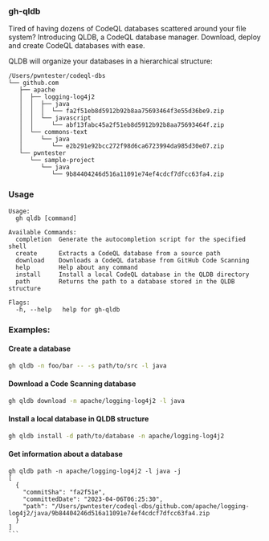 
### gh-qldb

Tired of having dozens of CodeQL databases scattered around your file system? Introducing QLDB, a CodeQL database manager. Download, deploy and create CodeQL databases with ease.

QLDB will organize your databases in a hierarchical structure:

```
/Users/pwntester/codeql-dbs
└── github.com
   ├── apache
   │  ├── logging-log4j2
   │  │  ├── java
   │  │  │  └── fa2f51eb8d5912b92b8aa75693464f3e55d36be9.zip
   │  │  └── javascript
   │  │     └── abf13fabc45a2f51eb8d5912b92b8aa75693464f.zip
   │  └── commons-text
   │     └── java
   │        └── e2b291e92bcc272f98d6ca6723994da985d30e07.zip
   └── pwntester
      └── sample-project
         └── java
            └── 9b84404246d516a11091e74ef4cdcf7dfcc63fa4.zip
```

### Usage

```
Usage:
  gh qldb [command]

Available Commands:
  completion  Generate the autocompletion script for the specified shell
  create      Extracts a CodeQL database from a source path
  download    Downloads a CodeQL database from GitHub Code Scanning
  help        Help about any command
  install     Install a local CodeQL database in the QLDB directory
  path        Returns the path to a database stored in the QLDB structure

Flags:
  -h, --help   help for gh-qldb
```

### Examples:

#### Create a database

```bash
gh qldb -n foo/bar -- -s path/to/src -l java
```

#### Download a Code Scanning database

```bash
gh qldb download -n apache/logging-log4j2 -l java
```

#### Install a local database in QLDB structure

```bash
gh qldb install -d path/to/database -n apache/logging-log4j2
```

#### Get information about a database

```       
gh qldb path -n apache/logging-log4j2 -l java -j
[
  {
    "commitSha": "fa2f51e",
    "committedDate": "2023-04-06T06:25:30",
    "path": "/Users/pwntester/codeql-dbs/github.com/apache/logging-log4j2/java/9b84404246d516a11091e74ef4cdcf7dfcc63fa4.zip
  }
]                                                                                                                                                                                                                                                                                                                                                                                       ```
